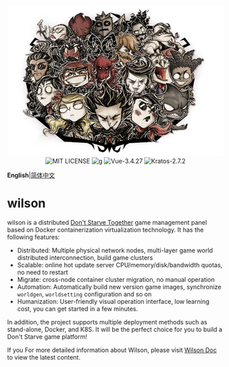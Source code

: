 <div align=center>
<img src="https://raw.githubusercontent.com/dstgo/docs/0ad76ead8e8f7f5f5def51176a20cc1952608dfd/docs/src/public/wilson.png" width="500" height="350" alt="wilson"/>
</div>
<div align=center>
<img src="https://img.shields.io/badge/MIT%20LICENSE-red" alt="MIT LICENSE"/>
<img src="https://img.shields.io/badge/Go-1.24-blue" alt="g"/>
<img src="https://img.shields.io/badge/Vue-3-bright" alt="Vue-3.4.27"/>
<img src="https://img.shields.io/badge/Kratos-2.8.4-orange" alt="Kratos-2.7.2"/>
</div>

**English**|[简体中文](README.md)

# wilson

wilson is a distributed [Don't Starve Together](https://store.steampowered.com/app/322330/_/) game management panel
based on Docker containerization virtualization technology.
It has the following features:

* Distributed: Multiple physical network nodes, multi-layer game world distributed interconnection, build game clusters
* Scalable: online hot update server CPU/memory/disk/bandwidth quotas, no need to restart
* Migrate: cross-node container cluster migration, no manual operation
* Automation: Automatically build new version game images, synchronize `worldgen`, `worldsetting` configuration and so
  on
* Humanization: User-friendly visual operation interface, low learning cost, you can get started in a few minutes.

In addition, the project supports multiple deployment methods such as stand-alone, Docker, and K8S. It will be the
perfect choice for you to build a Don't Starve game platform!

If you For more detailed information about Wilson, please visit [Wilson Doc](https://docs.dstgo.cn/) to view the latest
content.
